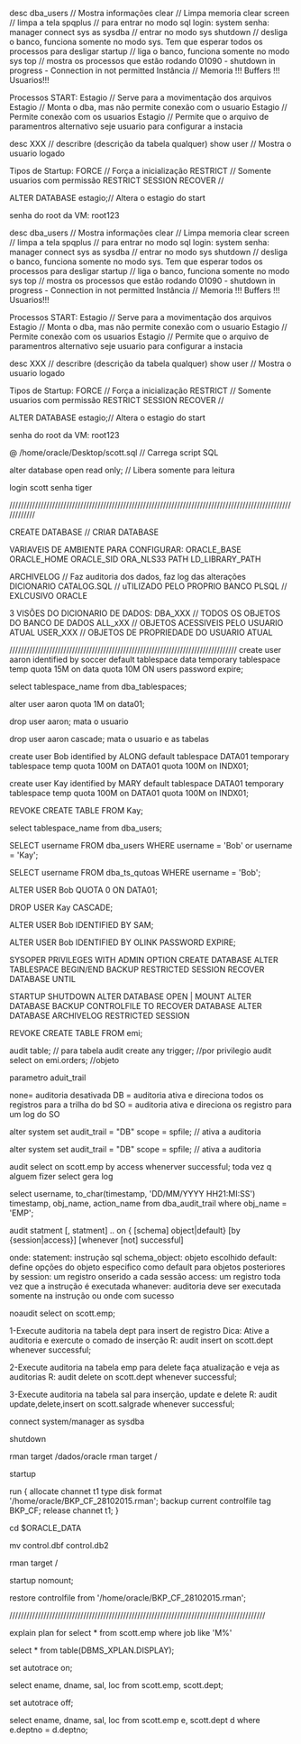 desc dba_users  	// Mostra informações 
clear 			// Limpa memoria
clear screen 		// limpa a tela
spqplus 		// para entrar no modo sql
login: system senha: manager
connect sys as sysdba 	// entrar no modo sys
shutdown 		// desliga o banco, funciona somente no modo sys. Tem que esperar todos os processos para desligar
startup 		// liga o banco, funciona somente no modo sys
top 			// mostra os processos que estão rodando
01090 - shutdown in progress - Connection in not permitted
Instância		// Memoria !!! Buffers !!! Usuarios!!!

Processos START:
Estagio <NOMOUNT>	// Serve para a movimentação dos arquivos
Estagio <MOUNT>		// Monta o dba, mas não permite conexão com o usuario
Estagio <OPEN>		// Permite conexão com os usuarios
Estagio <PFILE>		// Permite que o arquivo de paramentros alternativo seje usuario para configurar a instacia

desc XXX		// describre (descrição da tabela qualquer) 
show user		// Mostra o usuario logado

Tipos de Startup:
FORCE			// Força a inicialização
RESTRICT		// Somente usuarios com permissão RESTRICT SESSION
RECOVER			// 

ALTER DATABASE	estagio;// Altera o estagio do start

senha do root da VM: root123

desc dba_users  	// Mostra informações 
clear 			// Limpa memoria
clear screen 		// limpa a tela
spqplus 		// para entrar no modo sql
login: system senha: manager
connect sys as sysdba 	// entrar no modo sys
shutdown 		// desliga o banco, funciona somente no modo sys. Tem que esperar todos os processos para desligar
startup 		// liga o banco, funciona somente no modo sys
top 			// mostra os processos que estão rodando
01090 - shutdown in progress - Connection in not permitted
Instância		// Memoria !!! Buffers !!! Usuarios!!!

Processos START:
Estagio <NOMOUNT>	// Serve para a movimentação dos arquivos
Estagio <MOUNT>		// Monta o dba, mas não permite conexão com o usuario
Estagio <OPEN>		// Permite conexão com os usuarios
Estagio <PFILE>		// Permite que o arquivo de paramentros alternativo seje usuario para configurar a instacia

desc XXX		// describre (descrição da tabela qualquer) 
show user		// Mostra o usuario logado

Tipos de Startup:
FORCE			// Força a inicialização
RESTRICT		// Somente usuarios com permissão RESTRICT SESSION
RECOVER			// 

ALTER DATABASE	estagio;// Altera o estagio do start

senha do root da VM: root123

@ /home/oracle/Desktop/scott.sql	// Carrega script SQL

alter database open read only;	// Libera somente para leitura

login scott senha tiger

////////////////////////////////////////////////////////////////////////////////////////////////////////////


CREATE DATABASE			// CRIAR DATABASE

VARIAVEIS DE AMBIENTE PARA CONFIGURAR:
ORACLE_BASE
ORACLE_HOME
ORACLE_SID
ORA_NLS33
PATH
LD_LIBRARY_PATH


ARCHIVELOG		// Faz auditoria dos dados, faz log das alterações
DICIONARIO CATALOG.SQL 	// uTILIZADO PELO PROPRIO BANCO
PLSQL			// EXLCUSIVO ORACLE

3 VISÕES DO DICIONARIO DE DADOS:
DBA_XXX			// TODOS OS OBJETOS DO BANCO DE DADOS
ALL_xXX			// OBJETOS ACESSIVEIS PELO USUARIO ATUAL
USER_XXX		// OBJETOS DE PROPRIEDADE DO USUARIO ATUAL

////////////////////////////////////////////////////////////////////////////////
create user aaron
identified by soccer
default tablespace data
temporary tablespace temp
quota 15M on data
quota 10M ON users
password expire;


select tablespace_name from dba_tablespaces;


alter user aaron
quota 1M on data01;

drop user aaron; mata o usuario

drop user aaron cascade; mata o usuario e as tabelas


create user Bob
identified by ALONG
default tablespace DATA01
temporary tablespace temp
quota 100M on DATA01
quota 100M on INDX01;

create user Kay
identified by MARY
default tablespace DATA01
temporary tablespace temp
quota 100M on DATA01
quota 100M on INDX01;

REVOKE CREATE TABLE FROM Kay;

select tablespace_name from dba_users;


SELECT username FROM dba_users WHERE username = 'Bob' or username = 'Kay';

SELECT username FROM dba_ts_qutoas WHERE username = 'Bob';

ALTER USER Bob
QUOTA 0 ON DATA01;

DROP USER Kay CASCADE;

ALTER USER Bob
IDENTIFIED BY SAM;


ALTER USER Bob
IDENTIFIED BY OLINK
PASSWORD EXPIRE;



SYSOPER PRIVILEGES WITH ADMIN OPTION
CREATE DATABASE
ALTER TABLESPACE BEGIN/END BACKUP
RESTRICTED SESSION
RECOVER DATABASE UNTIL

STARTUP
SHUTDOWN
ALTER DATABASE OPEN | MOUNT
ALTER DATABASE BACKUP CONTROLFILE TO
RECOVER DATABASE
ALTER DATABASE ARCHIVELOG
RESTRICTED SESSION

REVOKE CREATE TABLE FROM emi;



audit table; 	// para tabela
audit create any trigger;	 //por privilegio
audit select on emi.orders;		//objeto


parametro aduit_trail

none= auditoria desativada
DB = auditoria ativa e direciona todos os registros para a trilha do bd
SO = auditoria ativa e direciona os registro para um log do SO


alter system set audit_trail = "DB" scope = spfile;	// ativa a auditoria


alter system set audit_trail = "DB" scope = spfile;	// ativa a auditoria

audit select on scott.emp by access whenerver successful;  toda vez q alguem fizer select gera log


select username, to_char(timestamp, 'DD/MM/YYYY HH21:MI:SS') timestamp, 
obj_name, action_name
from dba_audit_trail
where obj_name = 'EMP';



audit statment [, statment] ..
on { [schema] object|default}
[by {session|access}]
[whenever [not] successful]

onde:
 statement: instrução sql
 schema_object: objeto escolhido
 default: define opções do objeto especifico como default para objetos posteriores
 by session: um registro onserido a cada sessão
 access: um registro toda vez que a instrução é executada
 whanever: auditoria deve ser executada somente na instrução ou onde com sucesso
 
 
 noaudit select on scott.emp;
 
 

1-Execute auditoria na tabela dept para insert de registro
Dica: Ative a auditoria e exercute o comado de inserção
R: audit insert on scott.dept whenever successful;


2-Execute auditoria na tabela emp para delete faça atualização e veja as auditorias
R: audit delete on scott.dept whenever successful;


3-Execute auditoria na tabela sal para inserção, update e delete
R: audit update,delete,insert on scott.salgrade whenever successful;




connect system/manager as sysdba

shutdown 

rman target /dados/oracle
rman target /

startup

run {
allocate channet t1 type disk format '/home/oracle/BKP_CF_28102015.rman';
backup current controlfile tag BKP_CF;
release channet t1;
}

cd $ORACLE_DATA

mv control.dbf control.db2

rman target /

startup nomount;

restore controlfile from '/home/oracle/BKP_CF_28102015.rman';



//////////////////////////////////////////////////////////////////////////////////////////

explain plan for
select * from scott.emp
where job like 'M%'

select * from table(DBMS_XPLAN.DISPLAY);


set autotrace on;

select ename, dname, sal, loc
from scott.emp, scott.dept;

set autotrace off;


select ename, dname, sal, loc
from scott.emp e, scott.dept d
where e.deptno = d.deptno;
